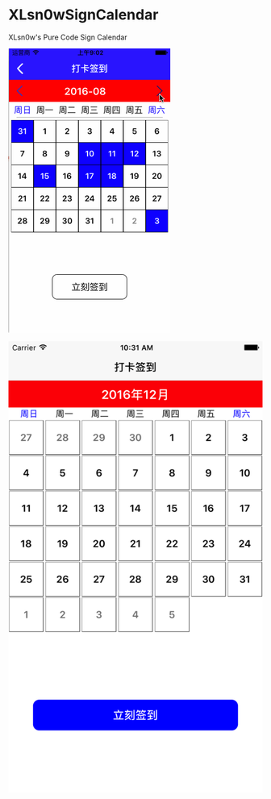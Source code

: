 # XLsn0wSignCalendar

XLsn0w's Pure Code Sign Calendar

![](https://github.com/XLsn0w/XLsn0wSignCalendar/blob/XLsn0w/gif.gif?raw=true)

![](https://raw.githubusercontent.com/XLsn0w/XLsn0wSignCalendar/XLsn0w/Simulator%20Screen.png)

